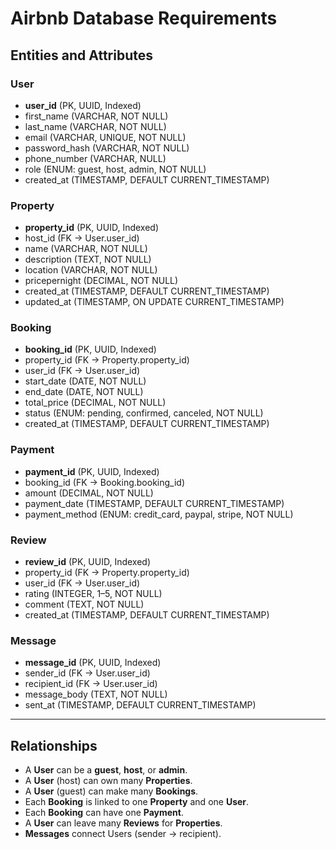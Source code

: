 # Airbnb Database Requirements

## Entities and Attributes

### User
- **user_id** (PK, UUID, Indexed)
- first_name (VARCHAR, NOT NULL)
- last_name (VARCHAR, NOT NULL)
- email (VARCHAR, UNIQUE, NOT NULL)
- password_hash (VARCHAR, NOT NULL)
- phone_number (VARCHAR, NULL)
- role (ENUM: guest, host, admin, NOT NULL)
- created_at (TIMESTAMP, DEFAULT CURRENT_TIMESTAMP)

### Property
- **property_id** (PK, UUID, Indexed)
- host_id (FK → User.user_id)
- name (VARCHAR, NOT NULL)
- description (TEXT, NOT NULL)
- location (VARCHAR, NOT NULL)
- pricepernight (DECIMAL, NOT NULL)
- created_at (TIMESTAMP, DEFAULT CURRENT_TIMESTAMP)
- updated_at (TIMESTAMP, ON UPDATE CURRENT_TIMESTAMP)

### Booking
- **booking_id** (PK, UUID, Indexed)
- property_id (FK → Property.property_id)
- user_id (FK → User.user_id)
- start_date (DATE, NOT NULL)
- end_date (DATE, NOT NULL)
- total_price (DECIMAL, NOT NULL)
- status (ENUM: pending, confirmed, canceled, NOT NULL)
- created_at (TIMESTAMP, DEFAULT CURRENT_TIMESTAMP)

### Payment
- **payment_id** (PK, UUID, Indexed)
- booking_id (FK → Booking.booking_id)
- amount (DECIMAL, NOT NULL)
- payment_date (TIMESTAMP, DEFAULT CURRENT_TIMESTAMP)
- payment_method (ENUM: credit_card, paypal, stripe, NOT NULL)

### Review
- **review_id** (PK, UUID, Indexed)
- property_id (FK → Property.property_id)
- user_id (FK → User.user_id)
- rating (INTEGER, 1–5, NOT NULL)
- comment (TEXT, NOT NULL)
- created_at (TIMESTAMP, DEFAULT CURRENT_TIMESTAMP)

### Message
- **message_id** (PK, UUID, Indexed)
- sender_id (FK → User.user_id)
- recipient_id (FK → User.user_id)
- message_body (TEXT, NOT NULL)
- sent_at (TIMESTAMP, DEFAULT CURRENT_TIMESTAMP)

---

## Relationships
- A **User** can be a **guest**, **host**, or **admin**.
- A **User** (host) can own many **Properties**.
- A **User** (guest) can make many **Bookings**.
- Each **Booking** is linked to one **Property** and one **User**.
- Each **Booking** can have one **Payment**.
- A **User** can leave many **Reviews** for **Properties**.
- **Messages** connect Users (sender → recipient).